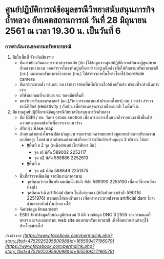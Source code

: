 ---
---

# ศูนย์ปฏิบัติการณ์ข้อมูลธรณีวิทยาสนับสนุนภารกิจถ้ำหลวง อัพเดตสถานการณ์ วันที่ 28 มิถุนายน 2561 ณ เวลา 19.30 น. เป็นวันที่ 6

### การดำเนินงานของกรมทรัพยากรธรณี

1.  ทีมในพื้นที่ จังหวัดเชียงราย
    - ทีมกรมป้องกันและบรรเทาสาธารณภัย (ปภ.)ใช้ข้อมูลจากศูนย์ปฏิบัติการณ์ค้นหาผู้ศูนย์หาย ถ้ำหลวงนางนอน ออกสำรวจโพรงหินปูนที่คาดว่าจะอยู่เหนือถ้ำ เพื่อให้ทีมกรมทรัพยากรธรณี (ทธ.) และกรมทรัพยากรน้ำบาดาล (ทบ.) ไปสำรวจภายในโพรงโดยใช้ borehole camera
    - ทีมเจาะระบายน้ำ ทธ.และ ทบ เข้าตรวจสอบพื้นที่บริเวณใกล้ปากถ้ำแล้ว พร้อมที่จะดำเนินการเจาะ
    - บริษัทเอกชนที่จะเข้ามาเจาะ รอเคลียร์พื้นที่
    - มหาวิทยาลัยเกษตรศาสตร์ (มก.)/วิศวกรรมสถานแห่งประเทศไทยฯ(วสท.) จะเข้า สำรวจธรณีฟิสิกส์ (resistivity ) กับปภ. เพื่อกำหนดจุดเจาะเหนือแนวถ้ำ ในพื้นที่ ข.
2.  ทีมงานศูนย์ปฏิบัติการณ์ข้อมูลธรณีวิทยาสนับสนุนภารกิจถ้ำหลวง
    - ทีม ESRI / ทธ. จัดทำ cross section เพื่อหาระยะทางในแนวดิ่งจากบนเขาถึงพื้นถ้ำ/ความหนาของผนังถ้ำเพื่อการเจาะแนวข้าง
    - ปรับปรุง Base map
    - กำหนดตำแหน่งโพรง/ปล่อง/หลุมยุบ จากการแปลความหมายข้อมูลภาพถ่ายดาวเทียมความละเอียดสูง โดยสามารถกำหนดตำแหน่งที่คาดว่าจะเป้นปล่อง/หลุมยุบ 3 บริเวณ ได้แก่
      - 🚹พื้นที่ ข 2 จุด (เหนือตำแหน่งใกล้พัทยา บีช )
        - จุด ข1 พิกัด 589002 2253117
        - จุด ข2 พิกัด 588886 2252610
      - 🚹พื้นที่ ค
        - จุด ค4 พิกัด 588849 2251375
    - พื้นที่สำรวจเพิ่มเติม จากทีมงานภาคสนาม
      - จุดที่คาดว่าจะเป็นบริเวณเติมน้ำเข้าถ้ำ พิกัด 589390 2255100 เพื่อหาวิธีการเบี่ยงทางน้ำ
      - จุดที่คาดว่ามี artificial dam ในถ้ำสายทอง (พิกัดปากทางเข้าถ้ำ 590116 2251976) ทางตอนใต้ของถ้ำหลวง เพื่อหาทางระบายน้ำจาก artificial dam ซึ่งจะช่วยลดระดับน้ำในถ้ำหลวงได้
    - จัดทำข้อมูล lineament
    - ESRI จัดทำข้อมูลลักษณะภูมิประเทศ 3 มิติ จากข้อมูล DNC ปี 2555 ของกรมแผนที่ทหาร และจะเผยแพร่บน web site ของกรมทรัพยากรธรณี เพื่อให้หน่วยงานต่างๆใช้ประโยชน์ต่อไป

_อ้างอิงจาก: [https://www.facebook.com/permalink.php?story_fbid=475292529560098&id=165599417196079](https://www.facebook.com/permalink.php?story_fbid=475292529560098&id=165599417196079)_
